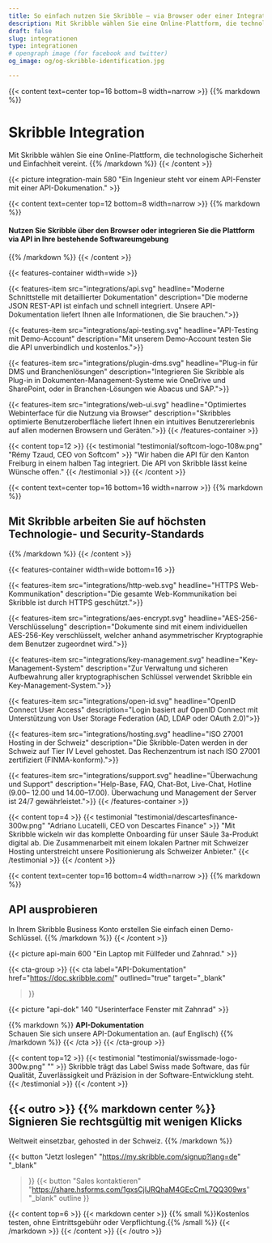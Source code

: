 ```yaml
---
title: So einfach nutzen Sie Skribble – via Browser oder einer Integration
description: Mit Skribble wählen Sie eine Online-Plattform, die technologische Sicherheit und Einfachheit vereint. Nutzen Sie Skribble über den Browser oder integrieren Sie die Plattform.
draft: false
slug: integrationen
type: integrationen
# opengraph image (for facebook and twitter)
og_image: og/og-skribble-identification.jpg

---
```


{{< content text=center top=16 bottom=8 width=narrow >}}
{{% markdown %}}
# Skribble Integration
Mit Skribble wählen Sie eine Online-Plattform, die
technologische Sicherheit und Einfachheit vereint.
{{% /markdown %}}
{{< /content >}}

{{< picture integration-main 580 "Ein Ingenieur steht vor einem API-Fenster mit einer API-Dokumenation." >}}

{{< content text=center top=12 bottom=8 width=narrow >}}
{{% markdown %}}
#### Nutzen Sie Skribble über den Browser oder integrieren Sie die Plattform via API in Ihre bestehende Softwareumgebung
{{% /markdown %}}
{{< /content >}}

{{< features-container width=wide >}}

  {{< features-item src="integrations/api.svg"
    headline="Moderne Schnittstelle mit detaillierter Dokumentation"
    description="Die moderne JSON REST-API ist einfach und schnell integriert. Unsere API-Dokumentation liefert Ihnen alle Informationen, die Sie brauchen.">}}

  {{< features-item src="integrations/api-testing.svg"
    headline="API-Testing mit Demo-Account"
    description="Mit unserem Demo-Account testen Sie die API unverbindlich und kostenlos.">}}

  {{< features-item src="integrations/plugin-dms.svg"
    headline="Plug-in für DMS und Branchenlösungen"
    description="Integrieren Sie Skribble als Plug-in in Dokumenten-Management-Systeme wie OneDrive und SharePoint, oder in Branchen-Lösungen wie Abacus und SAP.">}}

  {{< features-item src="integrations/web-ui.svg"
    headline="Optimiertes Webinterface für die Nutzung via Browser"
    description="Skribbles optimierte Benutzeroberfläche liefert Ihnen ein intuitives Benutzererlebnis auf allen modernen Browsern und Geräten.">}}
{{< /features-container >}}

[//]: # (--------------------------------------------------------------------------------------------------------------)

{{< content top=12 >}}
{{< testimonial "testimonial/softcom-logo-108w.png" "Rémy Tzaud, CEO von Softcom" >}}
"Wir haben die API für den Kanton Freiburg in einem halben Tag integriert. Die API von Skribble lässt keine Wünsche offen."
{{< /testimonial >}}
{{< /content >}}

[//]: # (--------------------------------------------------------------------------------------------------------------)

{{< content text=center top=16 bottom=16 width=narrow >}}
{{% markdown %}}
## Mit Skribble arbeiten Sie auf höchsten Technologie- und Security-Standards
{{% /markdown %}}
{{< /content >}}

{{< features-container width=wide bottom=16 >}}

  {{< features-item src="integrations/http-web.svg"
    headline="HTTPS Web-Kommunikation"
    description="Die gesamte Web-Kommunikation bei Skribble ist durch HTTPS geschützt.">}}

  {{< features-item src="integrations/aes-encrypt.svg"
    headline="AES-256-Verschlüsselung"
    description="Dokumente sind mit einem individuellen AES-256-Key verschlüsselt, welcher anhand asymmetrischer Kryptographie dem Benutzer zugeordnet wird.">}}

  {{< features-item src="integrations/key-management.svg"
    headline="Key-Management-System"
    description="Zur Verwaltung und sicheren Aufbewahrung aller kryptographischen Schlüssel verwendet Skribble ein Key-Management-System.">}}

  {{< features-item src="integrations/open-id.svg"
    headline="OpenID Connect User Access"
    description="Login basiert auf OpenID Connect mit Unterstützung von User Storage Federation (AD, LDAP oder OAuth 2.0)">}}

  {{< features-item src="integrations/hosting.svg"
    headline="ISO 27001 Hosting in der Schweiz"
    description="Die Skribble-Daten werden in der Schweiz auf Tier IV Level gehostet. Das Rechenzentrum ist nach ISO 27001 zertifiziert (FINMA-konform).">}}

  {{< features-item src="integrations/support.svg"
    headline="Überwachung und Support"
    description="Help-Base, FAQ, Chat-Bot, Live-Chat, Hotline (9.00– 12.00 und 14.00–17.00). Überwachung und Management der Server ist 24/7 gewährleistet.">}}
{{< /features-container >}}

[//]: # (--------------------------------------------------------------------------------------------------------------)

{{< content top=4 >}}
{{< testimonial "testimonial/descartesfinance-300w.png" "Adriano Lucatelli, CEO von Descartes Finance" >}}
"Mit Skribble wickeln wir das komplette Onboarding für unser Säule 3a-Produkt digital ab. Die Zusammenarbeit mit einem lokalen Partner mit Schweizer Hosting unterstreicht unsere Positionierung als Schweizer Anbieter."
{{< /testimonial >}}
{{< /content >}}

[//]: # (--------------------------------------------------------------------------------------------------------------)

{{< content text=center top=16 bottom=4 width=narrow >}}
{{% markdown %}}
## API ausprobieren
In Ihrem Skribble Business Konto erstellen Sie einfach einen Demo-Schlüssel.
{{% /markdown %}}
{{< /content >}}

{{< picture api-main 600 "Ein Laptop mit Füllfeder und Zahnrad." >}}

[//]: # (--------------------------------------------------------------------------------------------------------------)

{{< cta-group >}}
{{< cta
  label="API-Dokumentation"
  href="https://doc.skribble.com/"
  outlined="true"
  target="_blank"
>}}

{{< picture "api-dok" 140 "Userinterface Fenster mit Zahnrad" >}}

{{% markdown %}}
**API-Dokumentation**<br>
Schauen Sie sich unsere API-Dokumentation an. (auf Englisch)
{{% /markdown %}}
{{< /cta >}}
{{< /cta-group >}}

[//]: # (--------------------------------------------------------------------------------------------------------------)

{{< content top=12 >}}
{{< testimonial "testimonial/swissmade-logo-300w.png" "" >}}
Skribble trägt das Label
Swiss made Software, das für Qualität, Zuverlässigkeit und Präzision in der Software-Entwicklung steht.
{{< /testimonial >}}
{{< /content >}}

[//]: # (--------------------------------------------------------------------------------------------------------------)

{{< outro >}}
{{% markdown center %}}
Signieren Sie rechtsgültig 
mit wenigen Klicks
---
Weltweit einsetzbar, gehosted in der Schweiz.
{{% /markdown %}}

{{< button
  "Jetzt loslegen"
  "https://my.skribble.com/signup?lang=de"
  "_blank"
>}}
{{< button
  "Sales kontaktieren"
  "https://share.hsforms.com/1gxsCjIJRQhaM4GEcCmL7QQ309ws"
  "_blank"
  outline
>}}

{{< content top=6 >}}
{{< markdown center >}}
{{% small %}}Kostenlos testen, 
ohne Eintrittsgebühr oder Verpflichtung.{{% /small %}} 
{{< /markdown >}}
{{< /content >}}
{{< /outro >}}

